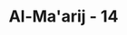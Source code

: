 ---
title: "Al-Ma'arij - 14"
no: 14
arabic_no: ١٤
ayah: وَمَنْ فِى الْاَرْضِ جَمِيْعًاۙ ثُمَّ يُنْجِيْهِۙ
translation: "dan orang-orang di bumi seluruhnya, kemudian mengharapkan (tebusan) itu dapat menyelamatkannya."
tafsir: "Pada hari itu, orang kafir mengharapkan agar terlepas dari azab yang mereka derita, dengan menebus diri dengan anak-anak yang mereka banggakan, istri yang mereka cintai, saudara-saudara yang biasa membantu mereka selama hidup di dunia, kaum yang selalu membantu dan melindungi mereka, dan semua manusia yang ada di muka bumi. Karena demikianlah yang biasa mereka lakukan di dunia; menolong teman, keluarga, dan anak-anak mereka, walaupun yang ditolong itu melakukan perbuatan jahat dan zalim."
---